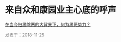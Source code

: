 
# 来自众和康园业主心底的呼声 #

 [ 在当今扫黑除恶的大背景下，何为黑恶势力？](https://github.com/rainfly234/web/blob/master/1.md)  
 
 <font color=gray >发表于：2018-11-25</font>
